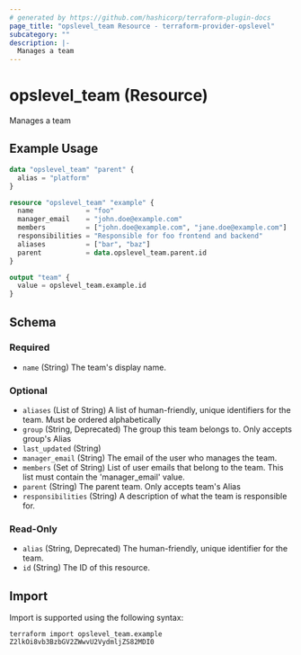 ```yaml
---
# generated by https://github.com/hashicorp/terraform-plugin-docs
page_title: "opslevel_team Resource - terraform-provider-opslevel"
subcategory: ""
description: |-
  Manages a team
---
```


# opslevel_team (Resource)

Manages a team

## Example Usage

```terraform
data "opslevel_team" "parent" {
  alias = "platform"
}

resource "opslevel_team" "example" {
  name             = "foo"
  manager_email    = "john.doe@example.com"
  members          = ["john.doe@example.com", "jane.doe@example.com"]
  responsibilities = "Responsible for foo frontend and backend"
  aliases          = ["bar", "baz"]
  parent           = data.opslevel_team.parent.id
}

output "team" {
  value = opslevel_team.example.id
}
```

<!-- schema generated by tfplugindocs -->
## Schema

### Required

- `name` (String) The team's display name.

### Optional

- `aliases` (List of String) A list of human-friendly, unique identifiers for the team. Must be ordered alphabetically
- `group` (String, Deprecated) The group this team belongs to. Only accepts group's Alias
- `last_updated` (String)
- `manager_email` (String) The email of the user who manages the team.
- `members` (Set of String) List of user emails that belong to the team. This list must contain the 'manager_email' value.
- `parent` (String) The parent team. Only accepts team's Alias
- `responsibilities` (String) A description of what the team is responsible for.

### Read-Only

- `alias` (String, Deprecated) The human-friendly, unique identifier for the team.
- `id` (String) The ID of this resource.

## Import

Import is supported using the following syntax:

```shell
terraform import opslevel_team.example Z2lkOi8vb3BzbGV2ZWwvU2VydmljZS82MDI0
```
